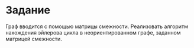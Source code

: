 # Задание
Граф вводится с помощью матрицы смежности. Реализовать алгоритм нахождения эйлерова цикла в неориентированном графе, заданном матрицей смежности.

